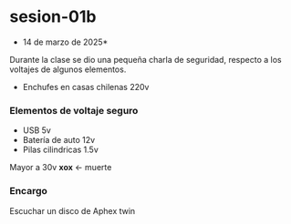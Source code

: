 # sesion-01b
* 14 de marzo de 2025*

Durante la clase se dio una pequeña charla de seguridad, respecto a los voltajes de algunos elementos.

* Enchufes en casas chilenas 220v

### Elementos de voltaje seguro 

* USB 5v 
* Batería de auto 12v 
* Pilas cilindricas 1.5v

Mayor a 30v **xox** <- muerte

### Encargo 

Escuchar un disco de Aphex twin
